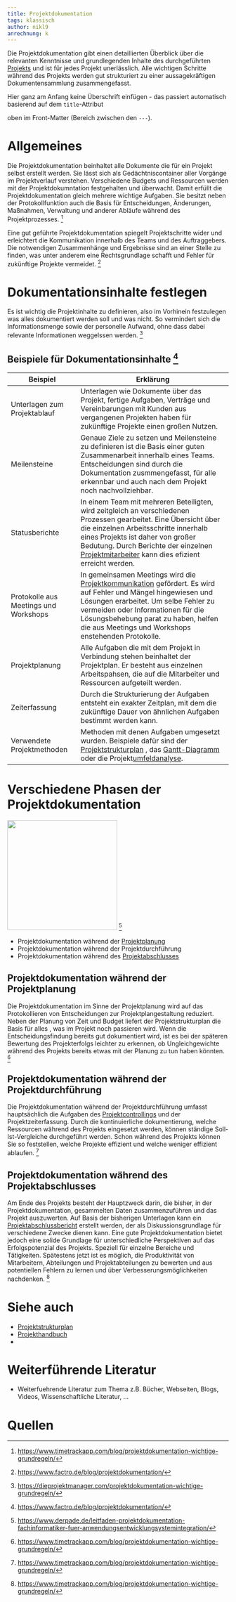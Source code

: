```yaml
---
title: Projektdokumentation
tags: klassisch
author: nikl9
anrechnung: k
---
```


Die Projektdokumentation gibt einen detaillierten Überblick über die relevanten Kenntnisse und grundlegenden Inhalte des durchgeführten [Projekts](Projekt.md) und ist für jedes Projekt unerlässlich. Alle wichtigen Schritte während des Projekts werden gut strukturiert zu einer aussagekräftigen Dokumentensammlung zusammengefasst.

Hier ganz am Anfang keine Überschrift einfügen - das passiert automatisch basierend auf dem `title`-Attribut

oben im Front-Matter (Bereich zwischen den `---`).

# Allgemeines


Die Projektdokumentation beinhaltet alle Dokumente die für ein Projekt selbst erstellt werden. Sie lässt sich als Gedächtniscontainer aller Vorgänge im Projektverlauf verstehen. Verschiedene Budgets und Ressourcen werden mit der Projektdokumntation festgehalten und überwacht. Damit erfüllt die Projektdokumentation gleich mehrere wichtige Aufgaben. Sie besitzt neben der Protokollfunktion auch die Basis für Entscheidungen, Änderungen, Maßnahmen, Verwaltung und anderer Abläufe während des Projektprozesses. [^1] 


Eine gut geführte Projektdokumentation spiegelt Projektschritte wider und erleichtert die Kommunikation innerhalb des Teams und des Auftraggebers. Die notwendigen Zusammenhänge und Ergebnisse sind an einer Stelle zu finden, was unter anderem eine Rechtsgrundlage schafft und Fehler für zukünftige Projekte vermeidet. [^2]


# Dokumentationsinhalte festlegen


Es ist wichtig die Projektinhalte zu definieren, also im Vorhinein festzulegen was alles dokumentiert werden soll und was nicht. So vermindert sich die Informationsmenge sowie der personelle Aufwand, ohne dass dabei relevante Informationen weggelssen werden. [^3]


## Beispiele für Dokumentationsinhalte [^4]


| Beispiel         | Erklärung     |
| ------------ | ------------- |
| Unterlagen zum Projektablauf  |   Unterlagen wie Dokumente über das Projekt, fertige Aufgaben, Verträge und Vereinbarungen mit Kunden aus vergangenen Projekten haben für zukünftige Projekte einen großen Nutzen.|
| Meilensteine  | Genaue Ziele zu setzen und Meilensteine zu definieren ist die Basis einer guten Zusammenarbeit innerhalb eines Teams. Entscheidungen sind durch die Dokumentation zusmmengefasst, für alle erkennbar und auch nach dem Projekt noch nachvollziehbar.  |
| Statusberichte | In einem Team mit mehreren Beteiligten, wird zeitgleich an verschiedenen Prozessen gearbeitet. Eine Übersicht über die einzelnen Arbeitsschritte innerhalb eines Projekts ist daher von großer Bedutung. Durch Berichte der einzelnen [Projektmitarbeiter](Projektmitarbeiter.md) kann dies efizient erreicht werden.  |
| Protokolle aus Meetings und Workshops | In gemeinsamen Meetings wird die [Projektkommunikation](Projektkommunikation.md) gefördert. Es wird auf Fehler und Mängel hingewiesen und Lösungen erarbeitet. Um selbe Fehler zu vermeiden oder Informationen für die Lösungsbehebung parat zu haben, helfen die aus Meetings und Workshops enstehenden Protokolle. |
| Projektplanung | Alle Aufgaben die mit dem Projekt in Verbindung stehen beinhaltet der Projektplan. Er besteht aus einzelnen Arbeitspahsen, die auf die Mitarbeiter und Ressourcen aufgeteilt werden. |
| Zeiterfassung | Durch die Strukturierung der Aufgaben entsteht ein exakter Zeitplan, mit dem die zukünftige Dauer von ähnlichen Aufgaben bestimmt werden kann. |
| Verwendete Projektmethoden | Methoden mit denen Aufgaben umgesetzt wurden. Beispiele dafür sind der [Projektstrukturplan](Projektstrukturplan.md) , das [Gantt-Diagramm](Gantt_Diagramme.md) oder die Projekt[umfeldanalyse](Umfeldanalyse.md). |


# Verschiedene Phasen der Projektdokumentation


<img src="https://www.derpade.de/wp-content/uploads/2016/01/Projektdokumentation.jpg" width="250"> [^5]


* Projektdokumentation während der [Projektplanung](Projektplanung.md)
* Projektdokumentation während der Projektdurchführung
* Projektdokumentation während des [Projektabschlusses](Projektabschluss.md)


## Projektdokumentation während der Projektplanung


Die Projektdokumentation im Sinne der Projektplanung wird auf das Protokollieren von Entscheidungen zur Projektplangestaltung reduziert. Neben der Planung von Zeit und Budget liefert der Projektstrukturplan die Basis für alles , was im Projekt noch passieren wird. Wenn die Entscheidungsfindung bereits gut dokumentiert wird, ist es bei der späteren Bewertung des Projekterfolgs leichter zu erkennen, ob Ungleichgewichte während des Projekts bereits etwas mit der Planung zu tun haben könnten. [^6]


## Projektdokumentation während der Projektdurchführung


Die Projektdokumentation während der Projektdurchführung umfasst hauptsächlich die Aufgaben des [Projektcontrollings](Projektcontrolling.md) und der Projektzeiterfassung. Durch die kontinuierliche dokumentierung, welche Ressourcen während des Projekts eingesetzt werden, können ständige Soll-Ist-Vergleiche durchgeführt werden. Schon während des Projekts können Sie so feststellen, welche Projekte effizient und welche weniger effizient ablaufen. [^7]


## Projektdokumentation während des Projektabschlusses


Am Ende des Projekts besteht der Hauptzweck darin, die bisher, in der Projektdokumentation, gesammelten Daten zusammenzuführen und das Projekt auszuwerten. Auf Basis der bisherigen Unterlagen kann ein [Projektabschlussbericht](Projektabschlussbericht.md) erstellt werden, der als Diskussionsgrundlage für verschiedene Zwecke dienen kann. Eine gute Projektdokumentation bietet jedoch eine solide Grundlage für unterschiedliche Perspektiven auf das Erfolgspotenzial des Projekts. Speziell für einzelne Bereiche und Tätigkeiten. Spätestens jetzt ist es möglich, die Produktivität von Mitarbeitern, Abteilungen und Projektabteilungen zu bewerten und aus potentiellen Fehlern zu lernen und über Verbesserungsmöglichkeiten nachdenken. [^8]


# Siehe auch


* [Projektstrukturplan](Projektstrukturplan.md)
* [Projekthandbuch](Projekthandbuch.md)
* 


# Weiterführende Literatur


* Weiterfuehrende Literatur zum Thema z.B. Bücher, Webseiten, Blogs, Videos, Wissenschaftliche Literatur, ...


# Quellen


[^1]: https://www.timetrackapp.com/blog/projektdokumentation-wichtige-grundregeln/
[^2]: https://www.factro.de/blog/projektdokumentation/
[^3]: https://dieprojektmanager.com/projektdokumentation-wichtige-grundregeln/
[^4]: https://www.factro.de/blog/projektdokumentation/
[^5]: https://www.derpade.de/leitfaden-projektdokumentation-fachinformatiker-fuer-anwendungsentwicklungsystemintegration/
[^6]: https://www.timetrackapp.com/blog/projektdokumentation-wichtige-grundregeln/
[^7]: https://www.timetrackapp.com/blog/projektdokumentation-wichtige-grundregeln/
[^8]: https://www.timetrackapp.com/blog/projektdokumentation-wichtige-grundregeln/

